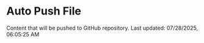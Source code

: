 # Auto Push File

Content that will be pushed to GitHub repository.
Last updated: 07/28/2025, 06:05:25 AM